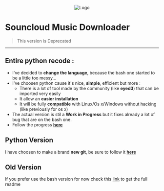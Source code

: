 <p align="center">
  <img src="http://soundcloud-dl.com/soundcloud-download-logo.png" alt="Logo"/>
</p>

# Souncloud Music Downloader
> This version is Deprecated

*****

## Entire python recode :
* I've decided to **change the language**, because the bash one started to be a little too messy...
* I've choosen python cause it's nice, **simple**, efficient but more :
    * There is a lot of tool made by the community (like **eyed3**) that can be imported very easily
    * It allow an **easier installation**
    * It will be fully **compatible** with Linux/Os x/Windows without hacking (like previously for os x)
* The actual version is stil a **Work in Progress** but it fixes already a lot of bug that are on the bash one.
* Follow the progress **[here](https://github.com/flyingrub/scdl/issues/2)**

## Python Version
I have choosen to make a brand **new git**, be sure to follow it **[here](https://github.com/flyingrub/scdl)**

## Old Version
If you prefer use the bash version for now check this [link](README_old.md) to get the full readme
